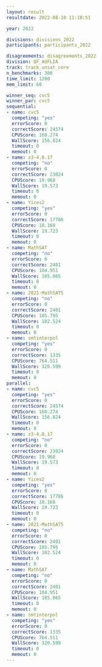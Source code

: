 ```yaml
---
layout: result
resultdate: 2022-08-10 11:18:51

year: 2022

divisions: divisions_2022
participants: participants_2022

disagreements: disagreements_2022
division: QF_AUFLIA
track: track_unsat_core
n_benchmarks: 300
time_limit: 1200
mem_limit: 60

winner_seq: cvc5
winner_par: cvc5
sequential:
- name: cvc5
  competing: "yes"
  errorScore: 0
  correctScore: 24574
  CPUScore: 160.274
  WallScore: 156.824
  timeout: 0
  memout: 0
- name: z3-4.8.17
  competing: "no"
  errorScore: 0
  correctScore: 23024
  CPUScore: 19.968
  WallScore: 19.573
  timeout: 0
  memout: 0
- name: Yices2
  competing: "yes"
  errorScore: 0
  correctScore: 17786
  CPUScore: 18.168
  WallScore: 19.723
  timeout: 0
  memout: 0
- name: MathSAT
  competing: "no"
  errorScore: 0
  correctScore: 2401
  CPUScore: 104.951
  WallScore: 105.065
  timeout: 0
  memout: 0
- name: 2021-MathSAT5
  competing: "no"
  errorScore: 0
  correctScore: 2401
  CPUScore: 105.795
  WallScore: 102.524
  timeout: 0
  memout: 0
- name: smtinterpol
  competing: "yes"
  errorScore: 0
  correctScore: 1335
  CPUScore: 764.511
  WallScore: 320.599
  timeout: 0
  memout: 0
parallel:
- name: cvc5
  competing: "yes"
  errorScore: 0
  correctScore: 24574
  CPUScore: 160.274
  WallScore: 156.824
  timeout: 0
  memout: 0
- name: z3-4.8.17
  competing: "no"
  errorScore: 0
  correctScore: 23024
  CPUScore: 19.968
  WallScore: 19.573
  timeout: 0
  memout: 0
- name: Yices2
  competing: "yes"
  errorScore: 0
  correctScore: 17786
  CPUScore: 18.168
  WallScore: 19.723
  timeout: 0
  memout: 0
- name: 2021-MathSAT5
  competing: "no"
  errorScore: 0
  correctScore: 2401
  CPUScore: 105.795
  WallScore: 102.524
  timeout: 0
  memout: 0
- name: MathSAT
  competing: "no"
  errorScore: 0
  correctScore: 2401
  CPUScore: 104.951
  WallScore: 105.065
  timeout: 0
  memout: 0
- name: smtinterpol
  competing: "yes"
  errorScore: 0
  correctScore: 1335
  CPUScore: 764.511
  WallScore: 320.599
  timeout: 0
  memout: 0
---
```

